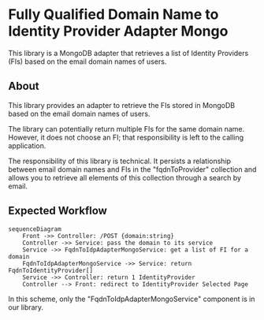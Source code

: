 # Fully Qualified Domain Name to Identity Provider Adapter Mongo

This library is a MongoDB adapter that retrieves a list of Identity Providers (FIs) based on the email domain names of users.

## About

This library provides an adapter to retrieve the FIs stored in MongoDB based on the email domain names of users.

The library can potentially return multiple FIs for the same domain name. However, it does not choose an FI; that responsibility is left to the calling application.

The responsibility of this library is technical. It persists a relationship between email domain names and FIs in the "fqdnToProvider" collection and allows you to retrieve all elements of this collection through a search by email.

## Expected Workflow

```mermaid
sequenceDiagram
    Front ->> Controller: /POST {domain:string}
    Controller ->> Service: pass the domain to its service
    Service ->> FqdnToIdpAdapterMongoService: get a list of FI for a domain
    FqdnToIdpAdapterMongoService ->> Service: return FqdnToIdentityProvider[]
    Service ->> Controller: return 1 IdentityProvider
    Controller --> Front: redirect to IdentityProvider Selected Page
```

In this scheme, only the "FqdnToIdpAdapterMongoService" component is in our library.
